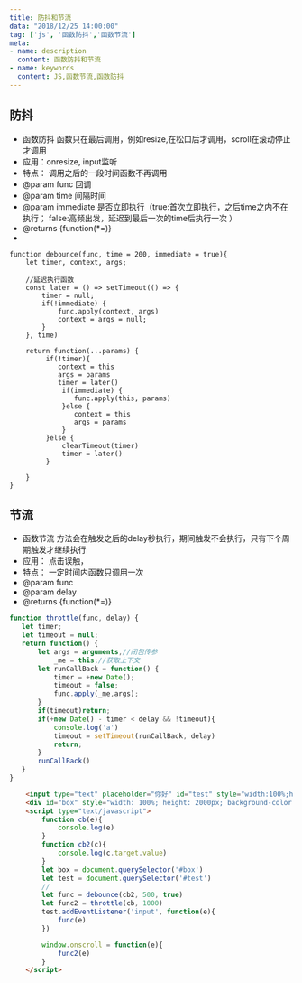 ```yaml
---
title: 防抖和节流
data: "2018/12/25 14:00:00"
tag: ['js', '函数防抖','函数节流']
meta: 
- name: description
  content: 函数防抖和节流
- name: keywords
  content: JS,函数节流,函数防抖
---
```


## 防抖

 * 函数防抖 函数只在最后调用，例如resize,在松口后才调用，scroll在滚动停止才调用
 * 应用：onresize, input监听
 * 特点： 调用之后的一段时间函数不再调用
 * @param func 回调
 * @param time 间隔时间
 * @param immediate 是否立即执行（true:首次立即执行，之后time之内不在执行； false:高频出发，延迟到最后一次的time后执行一次   ）
 * @returns {function(*=)}
 * 
``` js{5}
function debounce(func, time = 200, immediate = true){
	let timer, context, args;
	
	//延迟执行函数
	const later = () => setTimeout(() => {
		timer = null;
		if(!immediate) {
			func.apply(context, args)
			context = args = null;
		}
	}, time)
	
	return function(...params) {
		 if(!timer){
			context = this
			args = params
		 	timer = later()
			 if(immediate) {
		 		func.apply(this, params)
			 }else {
		 		context = this
				args = params
			 }
		 }else {
		 	 clearTimeout(timer)
			 timer = later()
		 }
	
	}
}

``` 

## 节流
 
 * 函数节流 方法会在触发之后的delay秒执行，期间触发不会执行，只有下个周期触发才继续执行
 * 应用： 点击误触，
 * 特点： 一定时间内函数只调用一次
 * @param func
 * @param delay
 * @returns {function(*=)}

 ```js
function throttle(func, delay) {
	let timer;
	let timeout = null;
	return function() {
		let args = arguments,//闭包传参
			_me = this;//获取上下文
		let runCallBack = function() {
			timer = +new Date();
			timeout = false;
			func.apply(_me,args);
		}
		if(timeout)return;
		if(+new Date() - timer < delay && !timeout){
			console.log('a')
			timeout = setTimeout(runCallBack, delay)
			return;
		}
		runCallBack()
	}
}
```


```html
    <input type="text" placeholder="你好" id="test" style="width:100%;height: 30px;">
    <div id="box" style="width: 100%; height: 2000px; background-color: #ddd;"></div>  
    <script type="text/javascript">
        function cb(e){
        	console.log(e)
        }
        function cb2(c){
	        console.log(c.target.value)
        }
        let box = document.querySelector('#box')
        let test = document.querySelector('#test')
        //
        let func = debounce(cb2, 500, true)
        let func2 = throttle(cb, 1000)
        test.addEventListener('input', function(e){
	        func(e)
        })

        window.onscroll = function(e){
	        func2(e)
        }
    </script>
```
